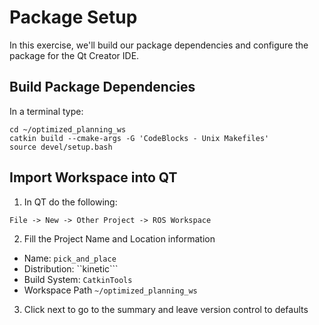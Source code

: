 # Package Setup
In this exercise, we'll build our package dependencies and configure the package for the Qt Creator IDE. 

## Build Package Dependencies
In a terminal type:
```
cd ~/optimized_planning_ws
catkin build --cmake-args -G 'CodeBlocks - Unix Makefiles'
source devel/setup.bash
```
## Import Workspace into QT
1) In QT do the following:
```
File -> New -> Other Project -> ROS Workspace
```
2) Fill the Project Name and Location information

* Name:  ```pick_and_place```
* Distribution: ``kinetic```
* Build System: ```CatkinTools```
* Workspace Path ```~/optimized_planning_ws```

3) Click next to go to the summary and leave version control to defaults


